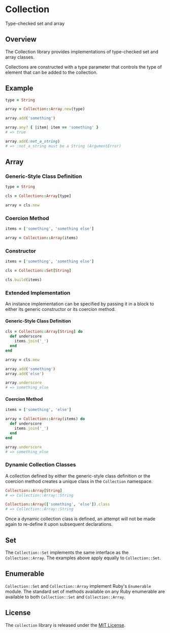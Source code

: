 # Collection

Type-checked set and array

## Overview

The Collection library provides implementations of type-checked set and array classes.

Collections are constructed with a type parameter that controls the type of element that can be added to the collection.

## Example

``` ruby
type = String

array = Collection::Array.new(type)

array.add('something')

array.any? { |item| item == 'something' }
# => true

array.add(:not_a_string)
# => :not_a_string must be a String (ArgumentError)
```

## Array

### Generic-Style Class Definition

``` ruby
type = String

cls = Collection::Array[type]

array = cls.new
```

### Coercion Method

``` ruby
items = ['something', 'something else']

array = Collection::Array(items)
```

### Constructor

``` ruby
items = ['something', 'something else']

cls = Collection::Set[String]

cls.build(items)
```

### Extended Implementation

An instance implementation can be specified by passing it in a block to either its generic constructor or its coercion method.

#### Generic-Style Class Definition

``` ruby
cls = Collection::Array[String] do
  def underscore
    items.join('_')
  end
end

array = cls.new

array.add('something')
array.add('else')

array.underscore
# => something_else
```

#### Coercion Method

``` ruby
items = ['something', 'else']

array = Collection::Array(items) do
  def underscore
    items.join('_')
  end
end

array.underscore
# => something_else
```

### Dynamic Collection Classes

A collection defined by either the generic-style class definition or the coercion method creates a unique class in the `Collection` namespace.

``` ruby
Collection::Array[String]
# => Collection::Array::String

Collection::Array(['something', 'else']).class
# => Collection::Array::String
```

Once a dynamic collection class is defined, an attempt will not be made again to re-define it upon subsequent declarations.

## Set

The `Collection::Set` implements the same interface as the `Collection::Array`. The examples above apply equally to `Collection::Set`.

## Enumerable

`Collection::Set` and `Collection::Array` implement Ruby's `Enumerable` module. The standard set of methods available on any Ruby enumerable are available to both `Collection::Set` and `Collection::Array`.

## License

The `collection` library is released under the [MIT License](https://github.com/eventide-project/collection/blob/master/MIT-License.txt).
